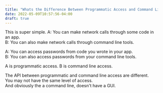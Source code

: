```yaml
---
title: "Whats the Difference Between Programmatic Access and Command Line Access"
date: 2022-05-09T10:57:56-04:00
draft: true
---
```


This is super simple. 
A: You can make network calls through some code in an app.  
B: You can also make network calls through command line tools. 

A: You can access passwords from code you wrote in your app.  
B: You can also access passwords from your command line tools. 

A is programmatic access.
B is command line access.

The API between programmatic and command line access are different.  
You may not have the same level of access.  
And obviously the a command line, doesn't have a GUI.

